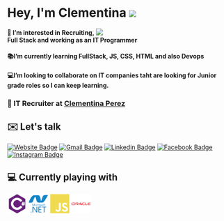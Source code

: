  


<!---
clemenvperez/clemenvperez is a ✨ special ✨ repository because its `README.md` (this file) appears on your GitHub profile.
You can click the Preview link to take a look at your changes.
--->


# Hey, I'm Clementina <img aling='right' src= "https://media.giphy.com/media/v1.Y2lkPTc5MGI3NjExZTM1MzQ3NGQ2NmU5NzFjN2Y0YTg1MDRlYzNlYWY1ODFmNWFjYTQ3YiZlcD12MV9pbnRlcm5hbF9naWZzX2dpZklkJmN0PXM/eYrDqRKp4XjmdUYLAk/giphy.gif" width="50">
 
<img align='right' src="https://media.giphy.com/media/v1.Y2lkPTc5MGI3NjExNDcyZGFjMjc1NTY2NTRkYmU3MjZjYmRjOGFiNzYyYzc5OWM2OWZhMSZlcD12MV9pbnRlcm5hbF9naWZzX2dpZklkJmN0PXM/YRZc9k9670YND39Jp3/giphy.gif" width="300">
<h4> 🧠 I’m interested in Recruiting, Full Stack and working as an IT Programmer </h4>
<h4> 📚I’m currently learning FullStack, JS, CSS, HTML and also Devops
<h4> 💻I’m looking to collaborate on IT companies taht are looking for Junior grade roles so I can keep learning.
<h3>💼 IT Recruiter at <a href="https://www.linkedin.com/in/clementina-perez-26b559263/">Clementina Perez</a></h3>


## :envelope: Let's talk
[![Website Badge](https://img.shields.io/badge/Website-0A79DF?style=flat-square&logo=google-chrome&logoColor=white)](https://achyutghosh.github.io/)
[![Gmail Badge](https://img.shields.io/badge/-achyutghosh06@gmail.com-c14438?style=flat-square&logo=Gmail&logoColor=white&link=mailto:achyutghosh06@gmail.com)](mailto:achyutghosh06@gmail.com)
[![Linkedin Badge](https://img.shields.io/badge/-LinkedIn-0e76a8?style=flat-square&logo=Linkedin&logoColor=white)](https://www.linkedin.com/in/achyutghosh24/)
[![Facebook Badge](https://img.shields.io/badge/-Facebook-3b5998?style=flat-square&logo=Facebook&logoColor=white)](https://www.facebook.com/achyut06)
[![Instagram Badge](https://img.shields.io/badge/-Instagram-e4405f?style=flat-square&logo=Instagram&logoColor=white)](https://instagram.com/me_achyut/)

## :computer: Currently playing with 
<p align="left">
  <img src="https://raw.githubusercontent.com/devicons/devicon/master/icons/csharp/csharp-plain.svg" alt="csharp" width="45" height="45" />
  <img src="https://raw.githubusercontent.com/devicons/devicon/master/icons/dot-net/dot-net-plain-wordmark.svg" alt="dotnet" width="45" height="45" />
  <img src="https://raw.githubusercontent.com/devicons/devicon/master/icons/javascript/javascript-plain.svg" alt="javascript" width="45" height="45" />
  <img src="https://raw.githubusercontent.com/devicons/devicon/master/icons/oracle/oracle-original.svg" alt="oracle" width="45" height="45" />
</p>
<br>